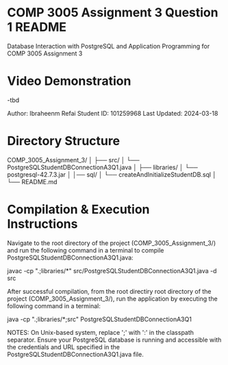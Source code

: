 # COMP 3005 Assignment 3 Question 1 README

Database Interaction with PostgreSQL and Application Programming for COMP 3005 Assignment 3

# Video Demonstration
-tbd

Author: Ibraheenm Refai
Student ID: 101259968
Last Updated: 2024-03-18

# Directory Structure 

COMP_3005_Assignment_3/
│
├── src/
│   └── PostgreSQLStudentDBConnectionA3Q1.java
│
├── libraries/
│   └── postgresql-42.7.3.jar
│
│── sql/
│   └── createAndInitializeStudentDB.sql
│
└── README.md

# Compilation & Execution Instructions

Navigate to the root directory of the project (COMP_3005_Assignment_3/) and run the following command in a terminal to compile PostgreSQLStudentDBConnectionA3Q1.java:

javac -cp ".;libraries/*" src/PostgreSQLStudentDBConnectionA3Q1.java -d src

After successful compilation, from the root directiry root directory of the project (COMP_3005_Assignment_3/), run the application by executing the following command in a terminal: 

java -cp ".;libraries/*;src" PostgreSQLStudentDBConnectionA3Q1

NOTES: 
On Unix-based system, replace ';' with ':' in the classpath separator.
Ensure your PostgreSQL database is running and accessible with the credentials and URL specified in the PostgreSQLStudentDBConnectionA3Q1.java file.

